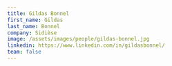 ```yaml
---
title: Gildas Bonnel
first_name: Gildas
last_name: Bonnel
company: Sidièse
image: /assets/images/people/gildas-bonnel.jpg
linkedin: https://www.linkedin.com/in/gildasbonnel/
team: false
---
```

